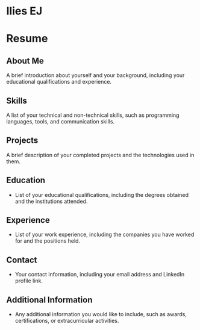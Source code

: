 # Ilies EJ

# Resume

## About Me

A brief introduction about yourself and your background, including your educational qualifications and experience.

## Skills

A list of your technical and non-technical skills, such as programming languages, tools, and communication skills.

## Projects

A brief description of your completed projects and the technologies used in them.

## Education

- List of your educational qualifications, including the degrees obtained and the institutions attended.

## Experience

- List of your work experience, including the companies you have worked for and the positions held.

## Contact

- Your contact information, including your email address and LinkedIn profile link.

## Additional Information

- Any additional information you would like to include, such as awards, certifications, or extracurricular activities.


